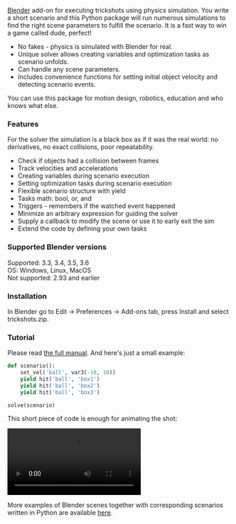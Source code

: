 [Blender](https://www.blender.org/) add-on for executing trickshots using physics simulation. You write a short scenario and this Python package will run numerous simulations to find the right scene parameters to fulfill the scenario. It is a fast way to win a game called dude, perfect!

- No fakes - physics is simulated with Blender for real.
- Unique solver allows creating variables and optimization tasks as scenario unfolds.
- Can handle any scene parameters.
- Includes convenience functions for setting initial object velocity and detecting scenario events.

You can use this package for motion design, robotics, education and who knows what else.


### Features

For the solver the simulation is a black box as if it was the real world: no derivatives, no exact collisions, poor repeatability. 

- Check if objects had a collision between frames  
- Track velocities and accelerations  
- Creating variables during scenario execution  
- Setting optimization tasks during scenario execution  
- Flexible scenario structure with yield  
- Tasks math: bool, or, and  
- Triggers - remembers if the watched event happened  
- Minimize an arbitrary expression for guiding the solver  
- Supply a callback to modify the scene or use it to early exit the sim  
- Extend the code by defining your own tasks  


### Supported Blender versions

Supported: 3.3, 3.4, 3.5, 3.6  
OS: Windows, Linux, MacOS  
Not supported: 2.93 and earlier


### Installation

In Blender go to Edit -> Preferences -> Add-ons tab, press Install and select trickshots.zip.


### Tutorial

Please read [the full manual](manual). And here's just a small example:

```python
def scenario():
    set_vel('ball', var3(-10, 10))
    yield hit('ball', 'box1')
    yield hit('ball', 'box2')
    yield hit('ball', 'box3')

solve(scenario)
```

This short piece of code is enough for animating the shot:

<video src="bouncyball.mp4" controls style="max-width: min(500px, 100%);" loop autoplay>
</video>

More examples of Blender scenes together with corresponding scenarios written in Python are available [here](https://github.com/mikhail-matrosov/trickshots-examples).
